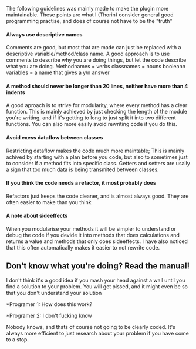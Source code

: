The following guidelines was mainly made to make the plugin more maintainable. These points are what I (Thorin) consider general good programming practise, and does of course not have to be the "truth"

#### Always use descriptive names
Comments are good, but most that are made can just be replaced with a descriptive variable/method/class name. A good approach is to use comments to describe why you are doing things, but let the code describe what you are doing.
Methodnames = verbs
classnames = nouns
booleann variables = a name that gives a y/n answer
#### A method should never be longer than 20 lines, neither have more than 4 indents
A good aproach is to strive for modularity, where every method has a clear function. This is mainly achieved by just checking the length of the module you're writing, and if it's getting to long to just split it into two different functions. You can also more easily avoid rewriting code if you do this.
#### Avoid exess dataflow between classes
Restricting dataflow makes the code much more maintable; This is mainly achived by starting with a plan before you code, but also to sometimes just to consider if a method fits into specific class. Getters and setters are usally a sign that too much data is being transmited between classes.
#### If you think the code needs a refactor, it most probably does
Refactors just keeps the code cleaner, and is almost always good. They are often easier to make than you think
#### A note about sideeffects
When you modularise your methods it will be simpler to understand or debug the code if you devide it into methods that does calculations and returns a value and methods that only does sideeffects. I have also noticed that this often automatically makes it easier to not rewrite code.
## Don't know what you're doing? Read the manual!
I don't think it's a good idea if you mash your head against a wall until you find a solution to your problem. You will get pissed, and it might even be so that you don't understand your solution

*Programer 1: How does this work?

*Programer 2: I don't fucking know

Nobody knows, and thats of course not going to be clearly coded. It's always more efficient to just research about your problem if you have come to a stop.
